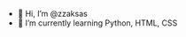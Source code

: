 - 👋 Hi, I’m @zzaksas
- 🌱 I’m currently learning Python, HTML, CSS

<!---
zzaksas/zzaksas is a ✨ special ✨ repository because its `README.md` (this file) appears on your GitHub profile.
You can click the Preview link to take a look at your changes.
--->
